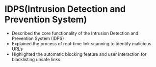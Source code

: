 # IDPS(Intrusion Detection and Prevention System)
- Described the core functionality of the Intrusion Detection and Prevention System (IDPS)
- Explained the process of real-time link scanning to identify malicious URLs
- Highlighted the automatic blocking feature and user interaction for blacklisting unsafe links
